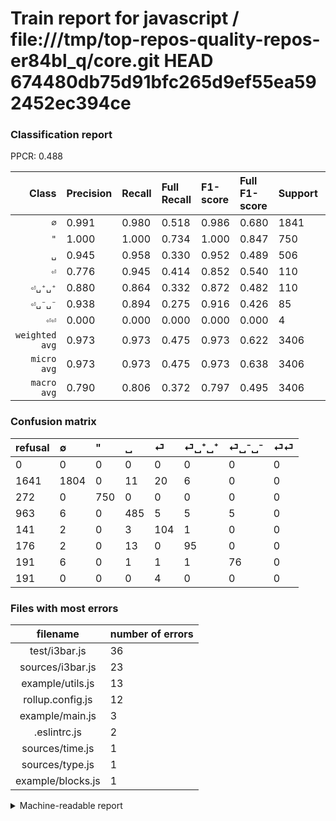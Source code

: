 # Train report for javascript / file:///tmp/top-repos-quality-repos-er84bl_q/core.git HEAD 674480db75d91bfc265d9ef55ea592452ec394ce

### Classification report

PPCR: 0.488

| Class | Precision | Recall | Full Recall | F1-score | Full F1-score | Support | Full Support | PPCR |
|------:|:----------|:-------|:------------|:---------|:---------|:--------|:-------------|:-----|
| `∅` | 0.991| 0.980| 0.518| 0.986| 0.680| 1841| 3482| 0.529 |
| `"` | 1.000| 1.000| 0.734| 1.000| 0.847| 750| 1022| 0.734 |
| `␣` | 0.945| 0.958| 0.330| 0.952| 0.489| 506| 1469| 0.344 |
| `⏎` | 0.776| 0.945| 0.414| 0.852| 0.540| 110| 251| 0.438 |
| `⏎␣⁺␣⁺` | 0.880| 0.864| 0.332| 0.872| 0.482| 110| 286| 0.385 |
| `⏎␣⁻␣⁻` | 0.938| 0.894| 0.275| 0.916| 0.426| 85| 276| 0.308 |
| `⏎⏎` | 0.000| 0.000| 0.000| 0.000| 0.000| 4| 195| 0.021 |
| `weighted avg` | 0.973| 0.973| 0.475| 0.973| 0.622| 3406| 6981| 0.488 |
| `micro avg` | 0.973| 0.973| 0.475| 0.973| 0.638| 3406| 6981| 0.488 |
| `macro avg` | 0.790| 0.806| 0.372| 0.797| 0.495| 3406| 6981| 0.488 |

### Confusion matrix

|refusal|  ∅| "| ␣| ⏎| ⏎␣⁺␣⁺| ⏎␣⁻␣⁻| ⏎⏎| 
|:---|:---|:---|:---|:---|:---|:---|:---|
|0 |0 |0 |0 |0 |0 |0 |0 |
|1641 |1804 |0 |11 |20 |6 |0 |0 |
|272 |0 |750 |0 |0 |0 |0 |0 |
|963 |6 |0 |485 |5 |5 |5 |0 |
|141 |2 |0 |3 |104 |1 |0 |0 |
|176 |2 |0 |13 |0 |95 |0 |0 |
|191 |6 |0 |1 |1 |1 |76 |0 |
|191 |0 |0 |0 |4 |0 |0 |0 |

### Files with most errors

| filename | number of errors|
|:----:|:-----|
| test/i3bar.js | 36 |
| sources/i3bar.js | 23 |
| example/utils.js | 13 |
| rollup.config.js | 12 |
| example/main.js | 3 |
| .eslintrc.js | 2 |
| sources/time.js | 1 |
| sources/type.js | 1 |
| example/blocks.js | 1 |

<details>
    <summary>Machine-readable report</summary>
```json
{
  "cl_report": {"\"": {"f1-score": 1.0, "precision": 1.0, "recall": 1.0, "support": 750}, "macro avg": {"f1-score": 0.7967311459961556, "precision": 0.7900926474393725, "recall": 0.8059441152736663, "support": 3406}, "micro avg": {"f1-score": 0.9729888432178508, "precision": 0.9729888432178508, "recall": 0.9729888432178508, "support": 3406}, "weighted avg": {"f1-score": 0.9728390109648978, "precision": 0.9733067912212442, "recall": 0.9729888432178508, "support": 3406}, "\u2205": {"f1-score": 0.9855230811253756, "precision": 0.9912087912087912, "recall": 0.979902227050516, "support": 1841}, "\u23ce": {"f1-score": 0.8524590163934428, "precision": 0.7761194029850746, "recall": 0.9454545454545454, "support": 110}, "\u23ce\u23ce": {"f1-score": 0.0, "precision": 0.0, "recall": 0.0, "support": 4}, "\u23ce\u2423\u207a\u2423\u207a": {"f1-score": 0.8715596330275229, "precision": 0.8796296296296297, "recall": 0.8636363636363636, "support": 110}, "\u23ce\u2423\u207b\u2423\u207b": {"f1-score": 0.9156626506024096, "precision": 0.9382716049382716, "recall": 0.8941176470588236, "support": 85}, "\u2423": {"f1-score": 0.9519136408243376, "precision": 0.9454191033138402, "recall": 0.958498023715415, "support": 506}},
  "cl_report_full": {"\"": {"f1-score": 0.8465011286681716, "precision": 1.0, "recall": 0.7338551859099804, "support": 1022}, "macro avg": {"f1-score": 0.494952463810917, "precision": 0.7900926474393725, "recall": 0.3719967979237667, "support": 6981}, "micro avg": {"f1-score": 0.6381053239626455, "precision": 0.9729888432178508, "recall": 0.4747170892422289, "support": 6981}, "weighted avg": {"f1-score": 0.6223449261960323, "precision": 0.9407753446416462, "recall": 0.4747170892422289, "support": 6981}, "\u2205": {"f1-score": 0.6804979253112033, "precision": 0.9912087912087912, "recall": 0.5180930499712809, "support": 3482}, "\u23ce": {"f1-score": 0.5402597402597402, "precision": 0.7761194029850746, "recall": 0.41434262948207173, "support": 251}, "\u23ce\u23ce": {"f1-score": 0.0, "precision": 0.0, "recall": 0.0, "support": 195}, "\u23ce\u2423\u207a\u2423\u207a": {"f1-score": 0.4822335025380711, "precision": 0.8796296296296297, "recall": 0.3321678321678322, "support": 286}, "\u23ce\u2423\u207b\u2423\u207b": {"f1-score": 0.42577030812324923, "precision": 0.9382716049382716, "recall": 0.2753623188405797, "support": 276}, "\u2423": {"f1-score": 0.48940464177598386, "precision": 0.9454191033138402, "recall": 0.3301565690946222, "support": 1469}},
  "ppcr": 0.48789571694599626
}
```
</details>
